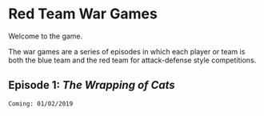 # Red Team War Games

Welcome to the game.

The war games are a series of episodes in which each player or team is both the blue team and the red team for attack-defense style competitions.

## Episode 1: *The Wrapping of Cats*
`Coming: 01/02/2019`
